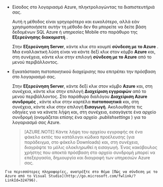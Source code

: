 
   * Είσοδος στο λογαριασμό Azure, πληκτρολογώντας τα διαπιστευτήριά σας.

     Αυτή η μέθοδος είναι γρηγορότερο και ευκολότερο, αλλά εάν χρησιμοποιήσετε αυτήν τη μέθοδο δεν θα μπορείτε να δείτε βάση δεδομένων SQL Azure ή υπηρεσίες Mobile στο παράθυρο της **Εξερεύνησης διακομιστή** .

     Στην **Εξερεύνηση Server**, κάντε κλικ στο κουμπί **σύνδεση με το Azure** . Μια εναλλακτική λύση είναι να κάντε δεξί κλικ στον κόμβο **Azure** και, στη συνέχεια, κάντε κλικ στην επιλογή **σύνδεση με το Azure** από το μενού περιβάλλοντος.

   * Εγκατάσταση πιστοποιητικού διαχείρισης που επιτρέπει την πρόσβαση στο λογαριασμό σας.

     Στην **Εξερεύνηση Server**, κάντε δεξί κλικ στον κόμβο **Azure** και, στη συνέχεια, κάντε κλικ στην επιλογή **Διαχείριση εγγραφών** από το μενού περιβάλλοντος. Στο παράθυρο διαλόγου **Διαχείριση Azure συνδρομές** , κάντε κλικ στην καρτέλα **πιστοποιητικά** και, στη συνέχεια, κάντε κλικ στην επιλογή **Εισαγωγή**. Ακολουθήστε τις οδηγίες για να κάνετε λήψη και, στη συνέχεια, εισαγάγετε ένα αρχείο συνδρομή (ονομάζεται επίσης ένα αρχείο *.publishsettings* ) για το λογαριασμό σας Azure.

     > [AZURE.NOTE] Κάντε λήψη του αρχείου εγγραφής σε ένα φάκελο εκτός του κατάλογοι κώδικα προέλευσης (για παράδειγμα, στο φάκελο Downloads) και, στη συνέχεια, διαγράψτε το μόλις ολοκληρωθεί η εισαγωγή. Ένας κακόβουλος χρήστης που αποκτά πρόσβαση στο αρχείο συνδρομή μπορεί να επεξεργασία, δημιουργία και διαγραφή των υπηρεσιών Azure σας.

    Για περισσότερες πληροφορίες, ανατρέξτε στο θέμα [Πώς να σύνδεση με το Azure από το Visual Studio](http://go.microsoft.com/fwlink/?LinkId=324796).
